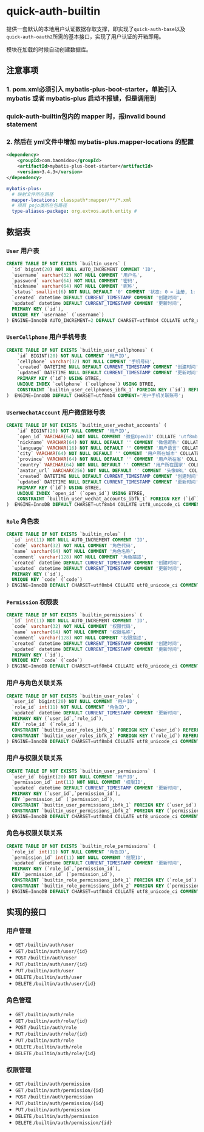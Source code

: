 # quick-auth-builtin

提供一套默认的本地用户认证数据存取支撑，即实现了`quick-auth-base`以及`quick-auth-oauth2`所需的基本接口，实现了用户认证的开箱即用。

模块在加载的时候自动创建数据库。

## 注意事项
###    1. pom.xml必须引入 mybatis-plus-boot-starter，单独引入mybatis 或者 mybatis-plus 启动不报错，但是调用到
###         quick-auth-builtin包内的 mapper 时，报invalid bound statement 
###    2. 然后在 yml文件中增加 mybatis-plus.mapper-locations 的配置
```xml
<dependency>
    <groupId>com.baomidou</groupId>
    <artifactId>mybatis-plus-boot-starter</artifactId>
    <version>3.4.3</version>
</dependency>
```
```yaml
mybatis-plus:
  # 映射文件所在路径
  mapper-locations: classpath*:mapper/**/*.xml
  # 项目 pojo类所在包路径
  type-aliases-package: org.extvos.auth.entity #
```

## 数据表

### `User` 用户表

```sql
CREATE TABLE IF NOT EXISTS `builtin_users` (
  `id` bigint(20) NOT NULL AUTO_INCREMENT COMMENT 'ID',
  `username` varchar(32) NOT NULL COMMENT '用户名',
  `password` varchar(64) NOT NULL COMMENT '密码',
  `nickname` varchar(64) NOT NULL COMMENT '昵称',
  `status` smallint(6) NOT NULL DEFAULT '0' COMMENT '状态: 0 = 注册, 1: 激活, -1: 锁定',
  `created` datetime DEFAULT CURRENT_TIMESTAMP COMMENT '创建时间',
  `updated` datetime DEFAULT CURRENT_TIMESTAMP COMMENT '更新时间',
  PRIMARY KEY (`id`),
  UNIQUE KEY `username` (`username`)
) ENGINE=InnoDB AUTO_INCREMENT=2 DEFAULT CHARSET=utf8mb4 COLLATE utf8_unicode_ci COMMENT='用户数据表';
```

### `UserCellphone` 用户手机号表

```sql
CREATE TABLE IF NOT EXISTS `builtin_user_cellphones` (
	`id` BIGINT(20) NOT NULL COMMENT '用户ID',
    `cellphone` varchar(32) NOT NULL COMMENT '手机号码',
	`created` DATETIME NULL DEFAULT CURRENT_TIMESTAMP COMMENT '创建时间',
	`updated` DATETIME NULL DEFAULT CURRENT_TIMESTAMP COMMENT '更新时间',
	PRIMARY KEY (`id`) USING BTREE,
	UNIQUE INDEX `cellphone` (`cellphone`) USING BTREE,
	CONSTRAINT `builtin_user_cellphones_ibfk_1` FOREIGN KEY (`id`) REFERENCES `builtin_users` (`id`) ON UPDATE RESTRICT ON DELETE RESTRICT
)  ENGINE=InnoDB DEFAULT CHARSET=utf8mb4 COMMENT='用户手机关联账号';
```


### `UserWechatAccount` 用户微信账号表

```sql
CREATE TABLE IF NOT EXISTS `builtin_user_wechat_accounts` (
	`id` BIGINT(20) NOT NULL COMMENT '用户ID',
	`open_id` VARCHAR(64) NOT NULL COMMENT '微信OpenID' COLLATE 'utf8mb4_general_ci',
	`nickname` VARCHAR(64) NOT NULL DEFAULT '' COMMENT '微信昵称' COLLATE 'utf8mb4_general_ci',
	`language` VARCHAR(16) NOT NULL DEFAULT '' COMMENT '用户语言' COLLATE 'utf8mb4_general_ci',
	`city` VARCHAR(64) NOT NULL DEFAULT '' COMMENT '用户所在城市' COLLATE 'utf8mb4_general_ci',
	`province` VARCHAR(64) NOT NULL DEFAULT '' COMMENT '用户所在省' COLLATE 'utf8mb4_general_ci',
	`country` VARCHAR(64) NOT NULL DEFAULT '' COMMENT '用户所在国家' COLLATE 'utf8mb4_general_ci',
	`avatar_url` VARCHAR(256) NOT NULL DEFAULT '' COMMENT '头像URL' COLLATE 'utf8mb4_general_ci',
	`created` DATETIME NULL DEFAULT CURRENT_TIMESTAMP COMMENT '创建时间',
	`updated` DATETIME NULL DEFAULT CURRENT_TIMESTAMP COMMENT '更新时间',
	PRIMARY KEY (`id`) USING BTREE,
	UNIQUE INDEX `open_id` (`open_id`) USING BTREE,
	CONSTRAINT `builtin_user_wechat_accounts_ibfk_1` FOREIGN KEY (`id`) REFERENCES `builtin_users` (`id`) ON UPDATE RESTRICT ON DELETE RESTRICT
)  ENGINE=InnoDB DEFAULT CHARSET=utf8mb4 COLLATE utf8_unicode_ci COMMENT='用户微信关联账号';
```



### `Role` 角色表

```SQL
CREATE TABLE IF NOT EXISTS `builtin_roles` (
  `id` int(11) NOT NULL AUTO_INCREMENT COMMENT 'ID',
  `code` varchar(32) NOT NULL COMMENT '角色代码',
  `name` varchar(64) NOT NULL COMMENT '角色名称',
  `comment` varchar(128) NOT NULL COMMENT '角色描述',
  `created` datetime DEFAULT CURRENT_TIMESTAMP COMMENT '创建时间',
  `updated` datetime DEFAULT CURRENT_TIMESTAMP COMMENT '更新时间',
  PRIMARY KEY (`id`),
  UNIQUE KEY `code` (`code`)
) ENGINE=InnoDB DEFAULT CHARSET=utf8mb4 COLLATE utf8_unicode_ci COMMENT='角色数据表';
```



### `Permission` 权限表

```SQL
CREATE TABLE IF NOT EXISTS `builtin_permissions` (
  `id` int(11) NOT NULL AUTO_INCREMENT COMMENT 'ID',
  `code` varchar(32) NOT NULL COMMENT '权限代码',
  `name` varchar(64) NOT NULL COMMENT '权限名称',
  `comment` varchar(128) NOT NULL COMMENT '权限描述',
  `created` datetime DEFAULT CURRENT_TIMESTAMP COMMENT '创建时间',
  `updated` datetime DEFAULT CURRENT_TIMESTAMP COMMENT '更新时间',
  PRIMARY KEY (`id`),
  UNIQUE KEY `code` (`code`)
) ENGINE=InnoDB DEFAULT CHARSET=utf8mb4 COLLATE utf8_unicode_ci COMMENT='权限数据表';
```



### 用户与角色关联关系

```sql
CREATE TABLE IF NOT EXISTS `builtin_user_roles` (
  `user_id` bigint(20) NOT NULL COMMENT '用户ID',
  `role_id` int(11) NOT NULL COMMENT '角色ID',
  `updated` datetime DEFAULT CURRENT_TIMESTAMP COMMENT '更新时间',
  PRIMARY KEY (`user_id`,`role_id`),
  KEY `role_id` (`role_id`),
  CONSTRAINT `builtin_user_roles_ibfk_1` FOREIGN KEY (`user_id`) REFERENCES `builtin_users` (`id`),
  CONSTRAINT `builtin_user_roles_ibfk_2` FOREIGN KEY (`role_id`) REFERENCES `builtin_roles` (`id`)
) ENGINE=InnoDB DEFAULT CHARSET=utf8mb4 COLLATE utf8_unicode_ci COMMENT='用户角色关联表';
```



### 用户与权限关联关系

```sql
CREATE TABLE IF NOT EXISTS `builtin_user_permissions` (
  `user_id` bigint(20) NOT NULL COMMENT '用户ID',
  `permission_id` int(11) NOT NULL COMMENT '权限ID',
  `updated` datetime DEFAULT CURRENT_TIMESTAMP COMMENT '更新时间',
  PRIMARY KEY (`user_id`,`permission_id`),
  KEY `permission_id` (`permission_id`),
  CONSTRAINT `builtin_user_permissions_ibfk_1` FOREIGN KEY (`user_id`) REFERENCES `builtin_users` (`id`),
  CONSTRAINT `builtin_user_permissions_ibfk_2` FOREIGN KEY (`permission_id`) REFERENCES `builtin_permissions` (`id`)
) ENGINE=InnoDB DEFAULT CHARSET=utf8mb4 COLLATE utf8_unicode_ci COMMENT='用户权限关联表';
```



### 角色与权限关联关系

```sql
CREATE TABLE IF NOT EXISTS `builtin_role_permissions` (
  `role_id` int(11) NOT NULL COMMENT '角色ID',
  `permission_id` int(11) NOT NULL COMMENT '权限ID',
  `updated` datetime DEFAULT CURRENT_TIMESTAMP COMMENT '更新时间',
  PRIMARY KEY (`role_id`,`permission_id`),
  KEY `permission_id` (`permission_id`),
  CONSTRAINT `builtin_role_permissions_ibfk_1` FOREIGN KEY (`role_id`) REFERENCES `builtin_roles` (`id`),
  CONSTRAINT `builtin_role_permissions_ibfk_2` FOREIGN KEY (`permission_id`) REFERENCES `builtin_permissions` (`id`)
) ENGINE=InnoDB DEFAULT CHARSET=utf8mb4 COLLATE utf8_unicode_ci COMMENT='角色权限关联表';

```



## 实现的接口

### 用户管理
- `GET` `/builtin/auth/user`
- `GET` `/builtin/auth/user/{id}`
- `POST` `/builtin/auth/user`
- `PUT` `/builtin/auth/user/{id}`
- `PUT` `/builtin/auth/user`
- `DELETE` `/builtin/auth/user`
- `DELETE` `/builtin/auth/user/{id}`

### 角色管理
- `GET` `/builtin/auth/role`
- `GET` `/builtin/auth/role/{id}`
- `POST` `/builtin/auth/role`
- `PUT` `/builtin/auth/role/{id}`
- `PUT` `/builtin/auth/role`
- `DELETE` `/builtin/auth/role`
- `DELETE` `/builtin/auth/role/{id}`

### 权限管理
- `GET` `/builtin/auth/permission`
- `GET` `/builtin/auth/permission/{id}`
- `POST` `/builtin/auth/permission`
- `PUT` `/builtin/auth/permission/{id}`
- `PUT` `/builtin/auth/permission`
- `DELETE` `/builtin/auth/permission`
- `DELETE` `/builtin/auth/permission/{id}`

